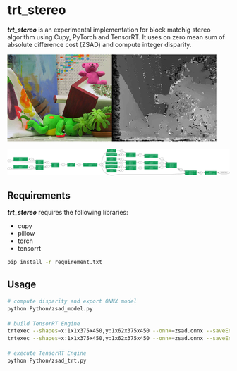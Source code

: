 # trt_stereo
***trt_stereo*** is an experimental implementation for block matchig stereo algorithm using Cupy, PyTorch and TensorRT.
It uses on zero mean sum of absolute difference cost (ZSAD) and compute integer disparity.

<img src="data/teddy/im2.png" width="237px"/><img src="imgs/zsad_disparity.png" width="237px"/>

<img src="imgs/zsad.svg" width="712px"/>

## Requirements
***trt_stereo*** requires the following libraries:
+ cupy
+ pillow
+ torch
+ tensorrt
```sh
pip install -r requirement.txt
```

## Usage
```sh
# compute disparity and export ONNX model
python Python/zsad_model.py

# build TensorRT Engine
trtexec --shapes=x:1x1x375x450,y:1x62x375x450 --onnx=zsad.onnx --saveEngine=zsad_engine.trt
trtexec --shapes=x:1x1x375x450,y:1x62x375x450 --onnx=zsad.onnx --saveEngine=zsad_engine_fp16.trt --inputIOFormats=fp16:chw --fp16

# execute TensorRT Engine
python Python/zsad_trt.py
```
